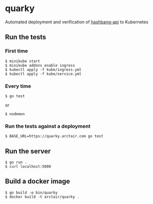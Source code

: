 # quarky
Automated deployment and verification of [hashbang-api](https://github.com/arctair/hashbang-api) to Kubernetes
## Run the tests
### First time
```
$ minikube start
$ minikube addons enable ingress
$ kubectl apply -f kube/ingress.yml
$ kubectl apply -f kube/service.yml
```
### Every time
```
$ go test
```
or
```
$ nodemon
```
### Run the tests against a deployment
```
$ BASE_URL=https://quarky.arctair.com go test
```
## Run the server
```
$ go run .
$ curl localhost:5000
```
## Build a docker image
```
$ go build -o bin/quarky
$ docker build -t arctair/quarky .
```
